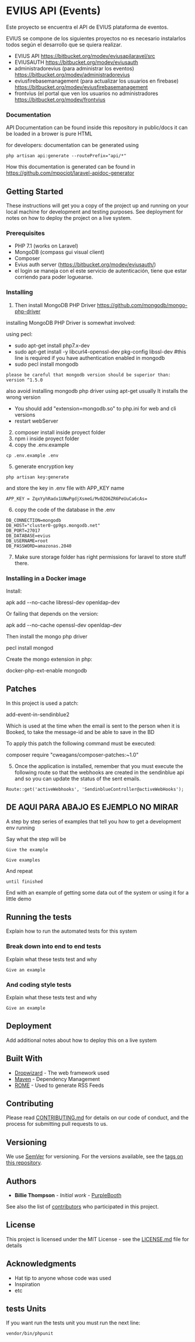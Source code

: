 # EVIUS API (Events)
Este proyecto se encuentra el API de EVIUS plataforma de eventos.

EVIUS se compone de los siguientes proyectos
no es necesario instalarlos todos según el desarrollo que se quiera realizar.

- EVIUS API  https://bitbucket.org/modev/eviusapilaravel/src
- EVIUSAUTH https://bitbucket.org/modev/eviusauth 
- administradorevius (para administrar los eventos) https://bitbucket.org/modev/administradorevius
- eviusfirebasemanagement   (para actualizar los usuarios en firebase) https://bitbucket.org/modev/eviusfirebasemanagement 
- frontvius (el portal que ven los usuarios no administradores https://bitbucket.org/modev/frontvius

### Documentation
API Documentation can be found inside this repository  in public/docs it can be loaded in a brower is pure HTML

for developers:
documentation can be generated using

```
php artisan api:generate --routePrefix="api/*" 
```

How this documentation is generated can be found in https://github.com/mpociot/laravel-apidoc-generator


## Getting Started

These instructions will get you a copy of the project up and running on your local machine for development and testing purposes. See deployment for notes on how to deploy the project on a live system.

### Prerequisites

- PHP 7.1 (works on Laravel) 
- MongoDB (compass gui visual client)
- Composer
- Evius auth server (https://bitbucket.org/modev/eviusauth/)
- el login se maneja con el este servicio de autenticación, tiene que estar corriendo para poder loguearse.


### Installing

1. Then install MongoDB PHP Driver
https://github.com/mongodb/mongo-php-driver

installing MongoDB PHP Driver is somewhat involved:  

using pecl:

* sudo apt-get install php7.x-dev
* sudo apt-get install -y libcurl4-openssl-dev pkg-config libssl-dev #this line is required if you  have authentication enabled in mongodb
* sudo pecl install mongodb

```
please be careful that mongodb version should be superior than:
version ^1.5.0
```
also avoid installing mongodb php driver using apt-get usually It installs the wrong version

* You should add "extension=mongodb.so" to php.ini for web and cli versions
* restart webServer

2. composer install inside proyect folder
3. npm i inside proyect folder
4. copy the .env.example 

```
cp .env.example .env
```
5. generate encryption key

```
php artisan key:generate
```
and store the key in .env file with APP_KEY name

```
APP_KEY = ZqxYyhRadx1UNwPgdjXsmeG/MvBZO6ZR6PeUuCa6cAs=
```

6. copy the code of the database in the .env

```
DB_CONNECTION=mongodb
DB_HOST="cluster0-gp9gs.mongodb.net"
DB_PORT=27017
DB_DATABASE=evius
DB_USERNAME=root
DB_PASSWORD=amazonas.2040
```

7. Make sure storage folder has right permissions for laravel to store stuff there.

### Installing in a Docker image 

Install: 

apk add --no-cache libressl-dev openldap-dev

Or failing that depends on the version: 

apk add --no-cache openssl-dev openldap-dev

Then install the mongo php driver

pecl install mongod

Create the mongo extension in php:

docker-php-ext-enable mongodb

## Patches

In this project is used a patch:

add-event-in-sendinblue2

Which is used at the time when the email is sent to the person when it is Booked,
to take the message-id and be able to save in the BD

To apply this patch the following command must be executed:
 
composer require "cweagans/composer-patches:~1.0"

5. Once the application is installed, remember that you must execute the following 
route so that the webhooks are created in the sendinblue api and so you can update 
the status of the sent emails.

```
Route::get('activeWebhooks', 'SendinblueController@activeWebHooks');
```


## DE AQUI PARA ABAJO ES EJEMPLO NO MIRAR
A step by step series of examples that tell you how to get a development env running

Say what the step will be

```
Give the example
```


```
Give examples
```


And repeat

```
until finished
```

End with an example of getting some data out of the system or using it for a little demo

## Running the tests

Explain how to run the automated tests for this system

### Break down into end to end tests

Explain what these tests test and why

```
Give an example
```

### And coding style tests

Explain what these tests test and why

```
Give an example
```

## Deployment

Add additional notes about how to deploy this on a live system

## Built With

* [Dropwizard](http://www.dropwizard.io/1.0.2/docs/) - The web framework used
* [Maven](https://maven.apache.org/) - Dependency Management
* [ROME](https://rometools.github.io/rome/) - Used to generate RSS Feeds

## Contributing

Please read [CONTRIBUTING.md](https://gist.github.com/PurpleBooth/b24679402957c63ec426) for details on our code of conduct, and the process for submitting pull requests to us.

## Versioning

We use [SemVer](http://semver.org/) for versioning. For the versions available, see the [tags on this repository](https://github.com/your/project/tags). 

## Authors

* **Billie Thompson** - *Initial work* - [PurpleBooth](https://github.com/PurpleBooth)

See also the list of [contributors](https://github.com/your/project/contributors) who participated in this project.

## License

This project is licensed under the MIT License - see the [LICENSE.md](LICENSE.md) file for details

## Acknowledgments

* Hat tip to anyone whose code was used
* Inspiration
* etc

## tests Units

If you want run the tests unit you must run the next line:
```
vendor/bin/phpunit
```

